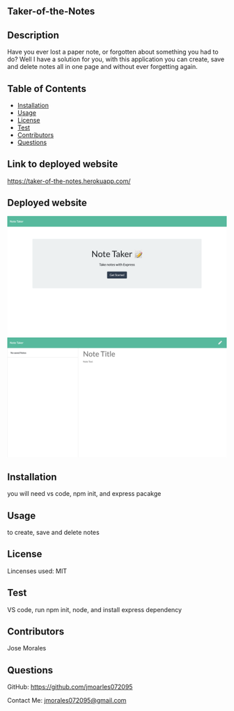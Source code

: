 ## Taker-of-the-Notes
    
    
## Description
Have you ever lost a paper note, or forgotten about something you had to do? Well I have a solution for you, with this application  you can create, save and delete notes all in one page and without ever forgetting again.
 
## Table of Contents
* [Installation](#installation)
* [Usage](#usage)
* [License](#license)
* [Test](#test)
* [Contributors](#contributors)
* [Questions](#questions)

## Link to deployed website

https://taker-of-the-notes.herokuapp.com/

## Deployed website

<img src="./images/homeScreen.png" alt="image of deployed website">

<img src="./images/notesScreen.png" alt="image of deployed website">

## Installation
you will need vs code, npm init, and express pacakge

## Usage
to create, save and delete notes  

## License
Lincenses used: MIT

## Test
VS code, run npm init, node, and install express dependency

## Contributors
Jose Morales

## Questions

GitHub: https://github.com/jmoarles072095

Contact Me: jmorales072095@gmail.com
    